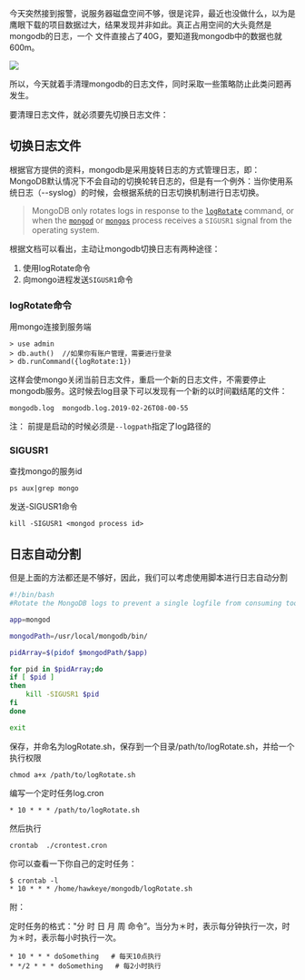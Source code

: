 今天突然接到报警，说服务器磁盘空间不够，很是诧异，最近也没做什么，以为是鹰眼下载的项目数据过大，结果发现并非如此。真正占用空间的大头竟然是mongodb的日志，一个 文件直接占了40G，要知道我mongodb中的数据也就600m。

![](http://img.hksite.cn/2019-03-26-082017.jpg)

所以，今天就着手清理mongodb的日志文件，同时采取一些策略防止此类问题再发生。

要清理日志文件，就必须要先切换日志文件：

## 切换日志文件

根据官方提供的资料，mongodb是采用旋转日志的方式管理日志，即：MongoDB默认情况下不会自动的切换轮转日志的，但是有一个例外：当你使用系统日志（--syslog）的时候，会根据系统的日志切换机制进行日志切换。

>MongoDB only rotates logs in response to the [`logRotate`](https://docs.mongodb.com/manual/reference/command/logRotate/#dbcmd.logRotate) command, or when the [`mongod`](https://docs.mongodb.com/manual/reference/program/mongod/#bin.mongod) or [`mongos`](https://docs.mongodb.com/manual/reference/program/mongos/#bin.mongos) process receives a `SIGUSR1` signal from the operating system.

根据文档可以看出，主动让mongodb切换日志有两种途径：

1. 使用logRotate命令
2. 向mongo进程发送`SIGUSR1`命令

### logRotate命令

用mongo连接到服务端

```
> use admin 
> db.auth()  //如果你有账户管理，需要进行登录
> db.runCommand({logRotate:1})
```

这样会使mongo关闭当前日志文件，重启一个新的日志文件，不需要停止mongodb服务。这时候去log目录下可以发现有一个新的以时间戳结尾的文件：

```
mongodb.log  mongodb.log.2019-02-26T08-00-55
```

注： 前提是启动的时候必须是`--logpath`指定了log路径的

### SIGUSR1

查找mongo的服务id

```
ps aux|grep mongo
```
发送-SIGUSR1命令

```
kill -SIGUSR1 <mongod process id>
```



## 日志自动分割

但是上面的方法都还是不够好，因此，我们可以考虑使用脚本进行日志自动分割

```bash
#!/bin/bash
#Rotate the MongoDB logs to prevent a single logfile from consuming too much disk space.

app=mongod

mongodPath=/usr/local/mongodb/bin/

pidArray=$(pidof $mongodPath/$app)

for pid in $pidArray;do
if [ $pid ]
then
    kill -SIGUSR1 $pid
fi
done

exit
```

保存，并命名为logRotate.sh，保存到一个目录/path/to/logRotate.sh，并给一个执行权限

```
chmod a+x /path/to/logRotate.sh
```

编写一个定时任务log.cron

```
* 10 * * * /path/to/logRotate.sh
```

然后执行

```
crontab  ./crontest.cron
```

你可以查看一下你自己的定时任务：

```
$ crontab -l
* 10 * * * /home/hawkeye/mongodb/logRotate.sh
```



附：

定时任务的格式："分 时 日 月 周 命令”。当分为＊时，表示每分钟执行一次，时为＊时，表示每小时执行一次。

```
* 10 * * * doSomething   # 每天10点执行
* */2 * * * doSomething   # 每2小时执行
```


